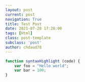 ```yaml
---
layout: post
current: post
navigation: True
title: Test Post
date: 2021-07-20 17:20:00
tags: [Html]
class: post-template
subclass: 'post'
author: chdaud78
---
```


```javascript
function syntaxHighlight (code) {
    var foo = "Hello world";
    var bar = 100;
}
```
